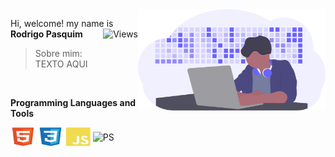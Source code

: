 
<img src="https://github.com/fgalmeida/fgalmeida/blob/main/Image/developer_activity.svg" min-width="300px" max-width="300px" width="300px" align="right" alt="Dev Activity">

<p align="left"> 
  Hi, welcome! my name is <strong>Rodrigo Pasquim</strong><img src="https://komarev.com/ghpvc/?username=fgalmeida&color=6C63FF&style=flat-square&label=Views" align="right" alt="Views"><br>
  

 > Sobre mim: <br> TEXTO AQUI
</p>


<!--
   <div>  
       <a href="https://github.com/ropasquim">
       <img height="180em" src="https://github-readme-stats.vercel.app/api?
       username=ropasquim&show_icons=true&count_private=true&theme=react&hide_border=true&bg_color=0D1117"/>
   </div>
-->

<br>

**Programming Languages and Tools**
  
<div style="display: inline_block">
  <img align="center" alt="HTML" height="30" width="40" src="https://raw.githubusercontent.com/devicons/devicon/master/icons/html5/html5-original.svg">
  <img align="center" alt="CSS" height="30" width="40" src="https://raw.githubusercontent.com/devicons/devicon/master/icons/css3/css3-original.svg">
  <img align="center" alt="Js" height="30" width="40" src="https://raw.githubusercontent.com/devicons/devicon/master/icons/javascript/javascript-plain.svg">
  <img align="center" alt="PS" height="35" width="35" src="https://user-images.githubusercontent.com/88800479/231277249-b2bfe659-19a7-4343-899c-4c1b945cc7a6.png">
</div>

